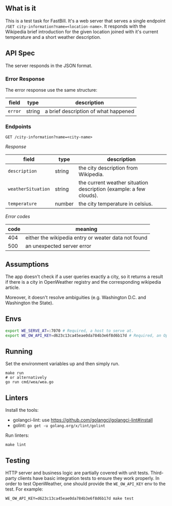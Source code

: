 ## What is it

This is a test task for FastBill. 
It's a web server that serves a single endpoint `/GET city-information?name=<location-name>`. 
It responds with the Wikipedia brief introduction for the given location joined with it's current temperature and a short weather description.

## API Spec

The server responds in the JSON format.

### Error Response

The error response use the same structure:

| field    | type   | description |
|----------|--------|-------------|
| `error`  | string | a brief description of what happened |

### Endpoints

`GET /city-information?name=<city-name>`

*Response*

| field    | type | description |
|----------|------|-------|
| `description` | string | the city description from Wikipedia. |
| `weatherSituation` | string | the current weather situation description (example: a few clouds). |
| `temperature` | number | the city temperature in celsius.|

*Error codes*

| code | meaning |
|------|-------|
| 404 | either the wikipedia entry or weater data not found |
| 500 | an unexpected server error |

## Assumptions

The app doesn't check if a user queries exactly a city, so it returns a result if there is a city in OpenWeather registry and the corresponding wikipedia article.

Moreover, it doesn't resolve ambiguities (e.g. Washington D.C. and Washington the State).

## Envs

```bash
export WE_SERVE_AT=:7070 # Required, a host to serve at.
export WE_OW_API_KEY=d623c13ca45eae0da784b3e6f8d6b17d # Required, an OpenWeather API KEY.
```

## Running

Set the environment variables up and then simply run.
```
make run
# or alternatively
go run cmd/wea/wea.go
```

## Linters

Install the tools:
 - golangci-lint: use https://github.com/golangci/golangci-lint#install
 - golint: `go get -u golang.org/x/lint/golint`

Run linters:
```
make lint
```

## Testing

HTTP server and business logic are partially covered with unit tests.
Third-party clients have basic integration tests to ensure they work properly.
In order to test OpenWeather, one should provide the `WE_OW_API_KEY` env to the test.
For example:
```
WE_OW_API_KEY=d623c13ca45eae0da784b3e6f8d6b17d make test
```


